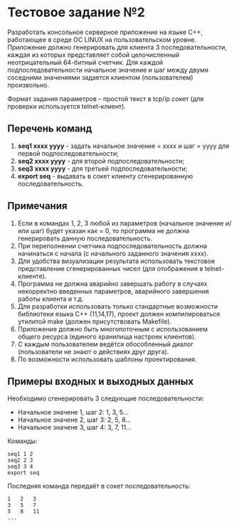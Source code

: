 ﻿# Тестовое задание №2

Разработать консольное серверное приложение на языке С++, работающее в среде ОС LINUX на пользовательском уровне.
Приложение должно генерировать для клиента 3 последовательности, каждая из которых представляет собой целочисленный неотрицательный 64-битный счетчик.
Для каждой подпоследовательности начальное значение и шаг между двумя соседними значениями задается клиентом (пользователем) произвольно.

Формат задания параметров – простой текст в tcp/ip сокет (для проверки используется telnet-клиент).

## Перечень команд 

1. **seq1 xxxx yyyy** - задать начальное значение = xxxx и шаг = yyyy для первой подпоследовательности;
1. **seq2 xxxx yyyy** - для второй подпоследовательности;
1. **seq3 xxxx yyyy** - для третьей подпоследовательности;
1. **export seq** - выдавать в сокет клиенту сгенерированную последовательность.

## Примечания

1. Если в командах 1, 2, 3 любой из параметров (начальное значение и/или шаг) будет указан как = 0, то программа не должна генерировать данную последовательность.
1. При переполнении счетчика подпоследовательность должна начинаться с начала (с начального заданного значения xxxx).
1. Для удобства визуализации результата использовать текстовое представление сгенерированных чисел (для отображения в telnet-клиенте).
1. Программа не должна аварийно завершать работу в случаях некорректно введенных параметров, аварийного завершения работы клиента и т.д.
1. Для разработки использовать только стандартные возможности библиотеки языка C++ (11,14,17), проект должен компилироваться утилитой make (должен присутствовать Makefile).
1. Приложение должно быть многопоточным с использованием общего ресурса (единого хранилища настроек клиентов).
1. С каждым пользователем ведётся обособленный диалог (пользователи не знают о действиях друг друга).
1. По возможности использовать шаблоны проектирования.

## Примеры входных и выходных данных 

Необходимо сгенерировать 3 следующие последовательности:
* Начальное значене 1, шаг 2: 1, 3, 5...
* Начальное значене 2, шаг 3: 2, 5, 8...
* Начальное значене 3, шаг 4: 3, 7, 11...

Команды:

	seq1 1 2
	seq2 2 3
	seq3 3 4
	export seq

Последняя команда передаёт в сокет последовательность:

	1	2	3
	3	5	7
	5	8	11
	...
